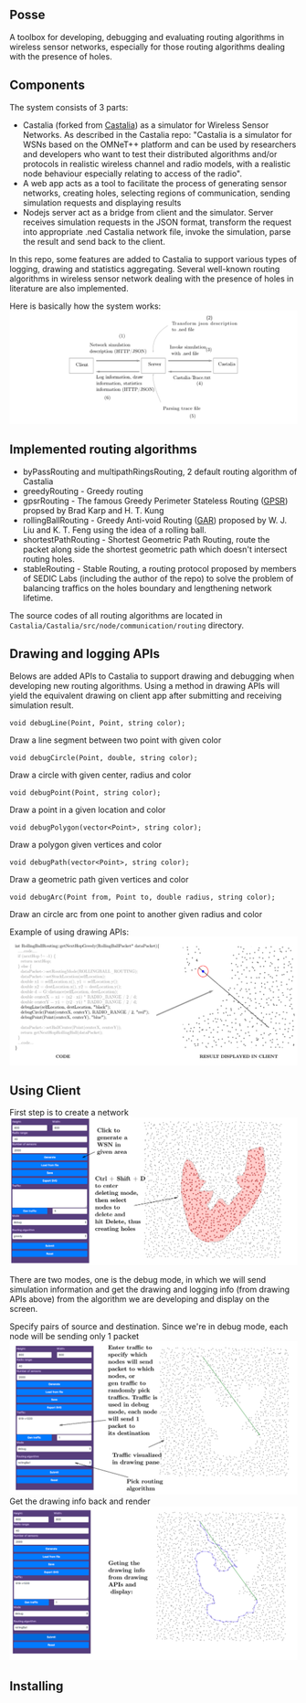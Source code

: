 
## Posse
A toolbox for developing, debugging and evaluating routing algorithms in wireless sensor networks, especially for those routing algorithms dealing with the presence of holes.

## Components

The system consists of 3 parts: 
* Castalia (forked from [Castalia](https://github.com/boulis/Castalia/)) as a simulator for Wireless Sensor Networks. As described
in the Castalia repo: "Castalia is a simulator for WSNs based on the OMNeT++ platform and can be used by researchers and developers who want to test their distributed algorithms and/or protocols in realistic wireless channel and radio models, with a realistic node behaviour especially relating to access of the radio".
* A web app acts as a tool to facilitate the process of generating sensor networks, 
creating holes, selecting regions of communication, sending simulation requests and displaying results
* Nodejs server act as a bridge from client and the simulator. Server receives simulation requests in the JSON format, transform the request into appropriate .ned Castalia network file, invoke the simulation, parse the result and send back to the client.

In this repo, some features are added to Castalia to support various types of 
logging, drawing and statistics aggregating. Several well-known routing algorithms in wireless sensor network dealing with the presence
of holes in literature are also implemented.

Here is basically how the system works:
![Alt text](images/system_architecture.png?raw=true "System architecture")

## Implemented routing algorithms
- byPassRouting and multipathRingsRouting, 2 default routing algorithm of Castalia
- greedyRouting - Greedy routing 
- gpsrRouting - The famous Greedy Perimeter Stateless Routing ([GPSR](http://www.icir.org/bkarp/jobs/gpsr-mobicom2000.pdf)) propsed by Brad Karp and H. T. Kung
- rollingBallRouting - Greedy Anti-void Routing ([GAR](https://ieeexplore.ieee.org/document/4273761/)) proposed by W. J. Liu and K. T. Feng using the idea of a rolling ball.
- shortestPathRouting - Shortest Geometric Path Routing, route the packet along side the shortest geometric path which doesn't intersect routing holes.
- stableRouting - Stable Routing, a routing protocol proposed by members of SEDIC Labs (including the author of the repo) to solve the problem of balancing traffics on the holes boundary and lengthening network lifetime.

The source codes of all routing algorithms 
are located in `Castalia/Castalia/src/node/communication/routing` directory.

## Drawing and logging APIs

Belows are added APIs to Castalia to support drawing and debugging when developing new routing algorithms. 
Using a method in drawing APIs will yield the equivalent drawing on client app after submitting and receiving simulation result.

	void debugLine(Point, Point, string color);
  Draw a line segment between two point with given color
	
	void debugCircle(Point, double, string color);
  Draw a circle with given center, radius and color
	
	void debugPoint(Point, string color);
  Draw a point in a given location and color
	
	void debugPolygon(vector<Point>, string color);
  Draw a polygon given vertices and color

	void debugPath(vector<Point>, string color);
  Draw a geometric path given vertices and color
	
	void debugArc(Point from, Point to, double radius, string color);
  Draw an circle arc from one point to another given radius and color

Example of using drawing APIs:
![Alt text](images/debug_apis.png?raw=true "System architecture")

## Using Client
First step is to create a network
![Alt text](images/demo1.png?raw=true "System architecture")

There are two modes, one is the debug mode, in which we will send 
simulation information and get the drawing and logging info (from drawing APIs above)
from the algorithm we are developing and display on the screen.

Specify pairs of source and destination. Since we're in debug mode, 
each node will be sending only 1 packet
![Alt text](images/demo2.png?raw=true "System architecture")
Get the drawing info back and render
![Alt text](images/demo3.png?raw=true "System architecture")


## Installing


